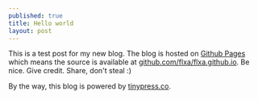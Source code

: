 ```yaml
---
published: true
title: Hello world
layout: post
---
```

This is a test post for my new blog. The blog is hosted on [Github Pages](http://pages.github.com/) which means the source is available at [github.com/flxa/flxa.github.io](http://github.com/flxa/flxa.github.io). Be nice. Give credit. Share, don't steal :)

By the way, this blog is powered by [tinypress.co](https://tinypress.co).